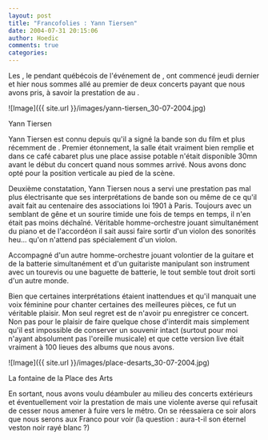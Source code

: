 ```yaml
---
layout: post
title: "Francofolies : Yann Tiersen"
date: 2004-07-31 20:15:06
author: Hoedic
comments: true
categories: 
---
```



Les , le pendant québécois de l'événement de , ont commencé jeudi dernier et hier nous sommes allé au premier de deux concerts payant que nous avons pris, à savoir la prestation de  au .

![Image]({{ site.url }}/images/yann-tiersen_30-07-2004.jpg)
<div class="photoattrib">Yann Tiersen</div>



Yann Tiersen est connu depuis qu'il a signé la bande son du film  et plus récemment de . Premier étonnement, la salle était vraiment bien remplie et dans ce café cabaret plus une place assise potable n'était disponible 30mn avant le début du concert quand nous sommes arrivé. Nous avons donc opté pour la position verticale au pied de la scène.

Deuxième constatation, Yann Tiersen nous a servi une prestation pas mal plus électrisante que ses interprétations de bande son ou même de ce qu'il avait fait au centenaire des associations loi 1901 à Paris. Toujours avec un semblant de gêne et un sourire timide une fois de temps en temps, il n'en était pas moins déchaîné. Véritable homme-orchestre jouant simultanément du piano et de l'accordéon il sait aussi faire sortir d'un violon des sonorités heu... qu'on n'attend pas spécialement d'un violon.

Accompagné d'un autre homme-orchestre jouant volontier de la guitare et de la batterie simultanément et d'un guitariste manipulant son instrument avec un tourevis ou une baguette de batterie, le tout semble tout droit sorti d'un autre monde.

Bien que certaines interprétations étaient inattendues et qu'il manquait une voix féminine pour chanter certaines des meilleures pièces, ce fut un véritable plaisir. Mon seul regret est de n'avoir pu enregistrer ce concert. Non pas pour le plaisir de faire quelque chose d'interdit mais simplement qu'il est impossible de conserver un souvenir intact (surtout pour moi n'ayant absolument pas l'oreille musicale) et que cette version live était vraiment à 100 lieues des albums que nous avons.

![Image]({{ site.url }}/images/place-desarts_30-07-2004.jpg)
<div class="photoattrib">La fontaine de la Place des Arts</div>



En sortant, nous avons voulu déambuler au milieu des concerts extérieurs et éventuellement voir la prestation de  mais une violente averse qui refusait de cesser nous amener à fuire vers le métro. On se réessaiera ce soir alors que nous serons aux Franco pour voir  (la question : aura-t-il son éternel veston noir rayé blanc ?)